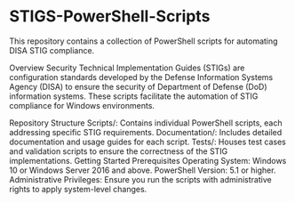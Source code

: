 # STIGS-PowerShell-Scripts
This repository contains a collection of PowerShell scripts for automating DISA STIG compliance.

Overview
Security Technical Implementation Guides (STIGs) are configuration standards developed by the Defense Information Systems Agency (DISA) to ensure the security of Department of Defense (DoD) information systems. These scripts facilitate the automation of STIG compliance for Windows environments.

Repository Structure
Scripts/: Contains individual PowerShell scripts, each addressing specific STIG requirements.
Documentation/: Includes detailed documentation and usage guides for each script.
Tests/: Houses test cases and validation scripts to ensure the correctness of the STIG implementations.
Getting Started
Prerequisites
Operating System: Windows 10 or Windows Server 2016 and above.
PowerShell Version: 5.1 or higher.
Administrative Privileges: Ensure you run the scripts with administrative rights to apply system-level changes.
